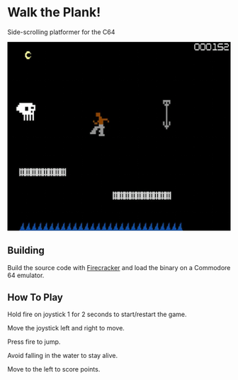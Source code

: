 # Walk the Plank!
Side-scrolling platformer for the C64

![Screenshot](https://github.com/ZeroPlayerRodent/walk-the-plank-c64/blob/main/screenshot.png)

## Building

Build the source code with [Firecracker](https://github.com/ZeroPlayerRodent/firecracker) and load the binary on a Commodore 64 emulator.

## How To Play

Hold fire on joystick 1 for 2 seconds to start/restart the game.

Move the joystick left and right to move.

Press fire to jump.

Avoid falling in the water to stay alive.

Move to the left to score points.
